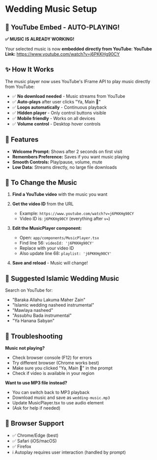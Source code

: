 # Wedding Music Setup

## 🎵 YouTube Embed - AUTO-PLAYING!

**✅ MUSIC IS ALREADY WORKING!**

Your selected music is now **embedded directly from YouTube**:
**YouTube Link:** https://www.youtube.com/watch?v=j6PKKHg90CY

## ✨ How It Works

The music player now uses YouTube's IFrame API to play music directly from YouTube:
- ✅ **No download needed** - Music streams from YouTube
- ✅ **Auto-plays** after user clicks "Ya, Main 🎵"
- ✅ **Loops automatically** - Continuous playback
- ✅ **Hidden player** - Only control buttons visible
- ✅ **Mobile friendly** - Works on all devices
- ✅ **Volume control** - Desktop hover controls

## 🎼 Features

- **Welcome Prompt:** Shows after 2 seconds on first visit
- **Remembers Preference:** Saves if you want music playing
- **Smooth Controls:** Play/pause, volume, mute
- **Low Data:** Streams directly, no large file downloads

## 🔄 To Change the Music

1. **Find a YouTube video** with the music you want
2. **Get the video ID** from the URL
   - Example: `https://www.youtube.com/watch?v=j6PKKHg90CY`
   - Video ID is: `j6PKKHg90CY` (everything after `v=`)

3. **Edit the MusicPlayer component:**
   - Open: `app/components/MusicPlayer.tsx`
   - Find line 56: `videoId: 'j6PKKHg90CY'`
   - Replace with your video ID
   - Also update line 68: `playlist: 'j6PKKHg90CY'`

4. **Save and reload** - Music will change!

## 🎵 Suggested Islamic Wedding Music

Search on YouTube for:
- "Baraka Allahu Lakuma Maher Zain"
- "Islamic wedding nasheed instrumental"
- "Mawlaya nasheed"
- "Assubhu Bada instrumental"
- "Ya Hanana Sabyan"

## 🔧 Troubleshooting

**Music not playing?**
- Check browser console (F12) for errors
- Try different browser (Chrome works best)
- Make sure you clicked "Ya, Main 🎵" in the prompt
- Check if video is available in your region

**Want to use MP3 file instead?**
- You can switch back to MP3 playback
- Download music and save as `wedding-music.mp3`
- Update MusicPlayer.tsx to use audio element
- (Ask for help if needed)

## 📱 Browser Support

- ✅ Chrome/Edge (best)
- ✅ Safari (iOS/macOS)
- ✅ Firefox
- ℹ️ Autoplay requires user interaction (handled by prompt)
